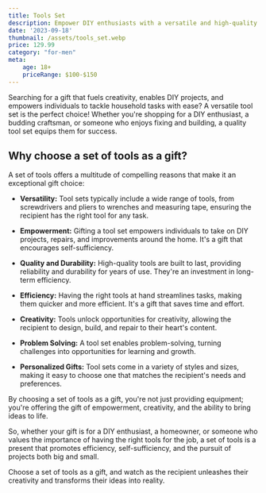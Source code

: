 ```yaml
---
title: Tools Set
description: Empower DIY enthusiasts with a versatile and high-quality tool set.
date: '2023-09-18'
thumbnail: /assets/tools_set.webp
price: 129.99
category: "for-men"
meta:
    age: 18+
    priceRange: $100-$150
---
```

Searching for a gift that fuels creativity, enables DIY projects, and empowers individuals to tackle household tasks with ease? A versatile tool set is the perfect choice! Whether you're shopping for a DIY enthusiast, a budding craftsman, or someone who enjoys fixing and building, a quality tool set equips them for success.

## Why choose a set of tools as a gift?

A set of tools offers a multitude of compelling reasons that make it an exceptional gift choice:

- **Versatility:** Tool sets typically include a wide range of tools, from screwdrivers and pliers to wrenches and measuring tape, ensuring the recipient has the right tool for any task.

- **Empowerment:** Gifting a tool set empowers individuals to take on DIY projects, repairs, and improvements around the home. It's a gift that encourages self-sufficiency.

- **Quality and Durability:** High-quality tools are built to last, providing reliability and durability for years of use. They're an investment in long-term efficiency.

- **Efficiency:** Having the right tools at hand streamlines tasks, making them quicker and more efficient. It's a gift that saves time and effort.

- **Creativity:** Tools unlock opportunities for creativity, allowing the recipient to design, build, and repair to their heart's content.

- **Problem Solving:** A tool set enables problem-solving, turning challenges into opportunities for learning and growth.

- **Personalized Gifts:** Tool sets come in a variety of styles and sizes, making it easy to choose one that matches the recipient's needs and preferences.

By choosing a set of tools as a gift, you're not just providing equipment; you're offering the gift of empowerment, creativity, and the ability to bring ideas to life.

So, whether your gift is for a DIY enthusiast, a homeowner, or someone who values the importance of having the right tools for the job, a set of tools is a present that promotes efficiency, self-sufficiency, and the pursuit of projects both big and small.

Choose a set of tools as a gift, and watch as the recipient unleashes their creativity and transforms their ideas into reality.
